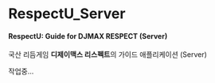 # RespectU_Server
#### RespectU: Guide for DJMAX RESPECT (Server)

국산 리듬게임 **디제이맥스 리스펙트**의 가이드 애플리케이션 (Server)

작업중...
